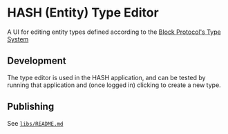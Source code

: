 # HASH (Entity) Type Editor

A UI for editing entity types defined according to the [Block Protocol's Type System](https://blockprotocol.org/docs/working-with-types)

## Development

The type editor is used in the HASH application, and can be tested by running that application and (once logged in) clicking to create a new type.

## Publishing

See [`libs/README.md`](../../README.md#publishing)
